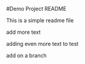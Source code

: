 #Demo Project README

This is a simple readme file

add more text

adding even more text to test

add on a branch
